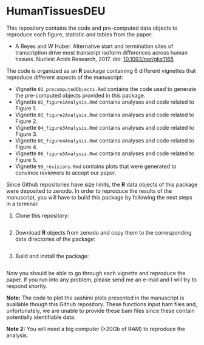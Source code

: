 # HumanTissuesDEU

This repository contains the code and pre-computed data objects to reproduce each figure, statistic 
and tables from the paper:

* A Reyes and W Huber. Alternative start and termination sites of transcription drive most transcript isoform 
differences across human tissues. Nucleic Acids Research, 2017. 
doi: [10.1093/nar/gkx1165](https://www.doi.org/10.1093/nar/gkx1165)

The code is organized as an **R** package containing 6 different vignettes that reproduce 
different aspects of the manuscript:

* Vignette `01_precomputedObjects.Rmd` contains the code used to generate the pre-computed objects provided in this package. 
* Vignette `02_figure1Analysis.Rmd` contains analyses and code related to Figure 1. 
* Vignette `03_figure2Analysis.Rmd` contains analyses and code related to Figure 2.
* Vignette `04_figure3Analysis.Rmd` contains analyses and code related to Figure 3.
* Vignette `05_figure4Analysis.Rmd` contains analyses and code related to Figure 4.
* Vignette `06_figure5Analysis.Rmd` contains analyses and code related to Figure 5.
* Vignette `99_revisions.Rmd` contains plots that were generated to convince reviewers to accept our paper.

Since Github repositories have size limits, the **R** data objects of this package were deposited to
zenodo. In order to reproduce the results of the manuscript, you will have to build this package by 
following the next steps in a terminal:

1. Clone this repository:

```

```

2. Download **R** objects from zenodo and copy them to the corresponding data directories of the package:

```

```

3. Build and install the package:

```

```

Now you should be able to go through each vignette and reproduce the paper. If you run into any problem, please send me an e-mail and I will try to respond shortly.

**Note:** The code to plot the sashimi plots presented in the manuscript is available though this Github repository. These functions input bam files and, unfortunately, we are unable to provide these bam files since these contain potentially identifiable data. 

**Note 2:** You will need a big computer (>20Gb of RAM) to reproduce the analysis.
